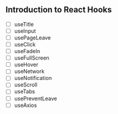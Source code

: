 ## Introduction to React Hooks

- [ ] useTitle
- [ ] useInput
- [ ] usePageLeave
- [ ] useClick
- [ ] useFadeIn
- [ ] useFullScreen
- [ ] useHover
- [ ] useNetwork
- [ ] useNotification
- [ ] useScroll
- [ ] useTabs
- [ ] usePreventLeave
- [ ] useAxios
